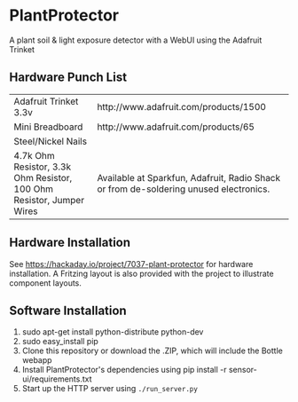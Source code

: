 PlantProtector
==============

A plant soil & light exposure detector with a WebUI using the Adafruit Trinket

Hardware Punch List
-------------------

<table>
  <tr>
    <td>Adafruit Trinket 3.3v</td>
    <td>http://www.adafruit.com/products/1500</td>
  </tr>
  <tr>
    <td>Mini Breadboard</td>
    <td>http://www.adafruit.com/products/65</td>
  </tr>
  <tr>
    <td>Steel/Nickel Nails</td>
  </tr>
  <tr>
    <td>4.7k Ohm Resistor, 3.3k Ohm Resistor, 100 Ohm Resistor, Jumper Wires</td>
    <td>Available at Sparkfun, Adafruit, Radio Shack or from de-soldering unused electronics.</td>
  </tr>
</table>


Hardware Installation
---------------------

See https://hackaday.io/project/7037-plant-protector for hardware installation. A Fritzing layout is also provided with the project to illustrate component layouts.


Software Installation
---------------------

1. sudo apt-get install python-distribute python-dev
2. sudo easy_install pip
3. Clone this repository or download the .ZIP, which will include the Bottle webapp
4. Install PlantProtector's dependencies using pip install -r sensor-ui/requirements.txt
5. Start up the HTTP server using `./run_server.py`

